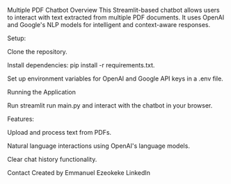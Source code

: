 Multiple PDF Chatbot
Overview
This Streamlit-based chatbot allows users to interact with text extracted from multiple PDF documents. It uses OpenAI and Google's NLP models for intelligent and context-aware responses.

Setup:

Clone the repository.

Install dependencies: pip install -r requirements.txt.

Set up environment variables for OpenAI and Google API keys in a .env file.

Running the Application

Run streamlit run main.py and interact with the chatbot in your browser.


Features:

Upload and process text from PDFs.

Natural language interactions using OpenAI's language models.

Clear chat history functionality.


Contact
Created by Emmanuel Ezeokeke
LinkedIn
